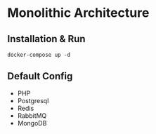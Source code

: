 # Monolithic Architecture

## Installation & Run
```
docker-compose up -d
```

## Default Config

- PHP
- Postgresql
- Redis
- RabbitMQ
- MongoDB
